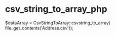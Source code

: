# csv_string_to_array_php

$dataArray = CsvStringToArray::csvstring_to_array( file_get_contents('Address.csv'));
